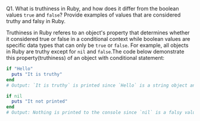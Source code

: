 Q1.   What is truthiness in Ruby, and how does it differ from the boolean values `true` and `false`? Provide examples of values that are considered truthy and falsy in Ruby.

Truthiness in Ruby referes to an object's property that determines whether it considered true or false in a conditional context while boolean values are specific data types that can only be `true` or `false`.
For example, all objects in Ruby are truthy except for `nil` and `false`.The code below demonstrate this property(truthiness) of an object with conditional statement:

```ruby
if "Hello"
  puts "It is truthy"
end
# Output: `It is truthy` is printed since `Hello` is a string object and is truthy.
```

```ruby
if nil
  puts "It not printed"
end
# Output: Nothing is printed to the console since `nil` is a falsy value.
```
